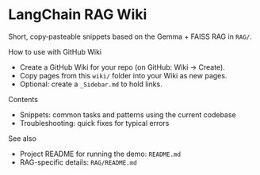 # LangChain RAG Wiki

Short, copy‑pasteable snippets based on the Gemma + FAISS RAG in `RAG/`.

How to use with GitHub Wiki

- Create a GitHub Wiki for your repo (on GitHub: Wiki → Create).
- Copy pages from this `wiki/` folder into your Wiki as new pages.
- Optional: create a `_Sidebar.md` to hold links.

Contents

- Snippets: common tasks and patterns using the current codebase
- Troubleshooting: quick fixes for typical errors

See also

- Project README for running the demo: `README.md`
- RAG-specific details: `RAG/README.md`
